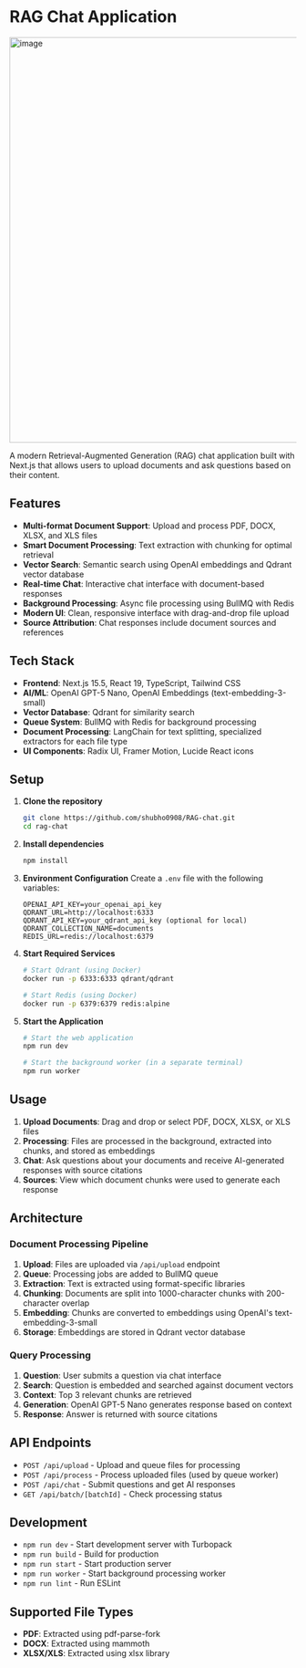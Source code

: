 # RAG Chat Application

<img width="915" height="711" alt="image" src="https://github.com/user-attachments/assets/3cccd995-bc6d-4d0b-a02b-2e3c7262509a" />

A modern Retrieval-Augmented Generation (RAG) chat application built with Next.js that allows users to upload documents and ask questions based on their content.

## Features

- **Multi-format Document Support**: Upload and process PDF, DOCX, XLSX, and XLS files
- **Smart Document Processing**: Text extraction with chunking for optimal retrieval
- **Vector Search**: Semantic search using OpenAI embeddings and Qdrant vector database
- **Real-time Chat**: Interactive chat interface with document-based responses
- **Background Processing**: Async file processing using BullMQ with Redis
- **Modern UI**: Clean, responsive interface with drag-and-drop file upload
- **Source Attribution**: Chat responses include document sources and references

## Tech Stack

- **Frontend**: Next.js 15.5, React 19, TypeScript, Tailwind CSS
- **AI/ML**: OpenAI GPT-5 Nano, OpenAI Embeddings (text-embedding-3-small)
- **Vector Database**: Qdrant for similarity search
- **Queue System**: BullMQ with Redis for background processing
- **Document Processing**: LangChain for text splitting, specialized extractors for each file type
- **UI Components**: Radix UI, Framer Motion, Lucide React icons

## Setup

1. **Clone the repository**
   ```bash
   git clone https://github.com/shubho0908/RAG-chat.git
   cd rag-chat
   ```

2. **Install dependencies**
   ```bash
   npm install
   ```

3. **Environment Configuration**
   Create a `.env` file with the following variables:
   ```env
   OPENAI_API_KEY=your_openai_api_key
   QDRANT_URL=http://localhost:6333
   QDRANT_API_KEY=your_qdrant_api_key (optional for local)
   QDRANT_COLLECTION_NAME=documents
   REDIS_URL=redis://localhost:6379
   ```

4. **Start Required Services**
   ```bash
   # Start Qdrant (using Docker)
   docker run -p 6333:6333 qdrant/qdrant

   # Start Redis (using Docker)
   docker run -p 6379:6379 redis:alpine
   ```

5. **Start the Application**
   ```bash
   # Start the web application
   npm run dev

   # Start the background worker (in a separate terminal)
   npm run worker
   ```

## Usage

1. **Upload Documents**: Drag and drop or select PDF, DOCX, XLSX, or XLS files
2. **Processing**: Files are processed in the background, extracted into chunks, and stored as embeddings
3. **Chat**: Ask questions about your documents and receive AI-generated responses with source citations
4. **Sources**: View which document chunks were used to generate each response

## Architecture

### Document Processing Pipeline
1. **Upload**: Files are uploaded via `/api/upload` endpoint
2. **Queue**: Processing jobs are added to BullMQ queue
3. **Extraction**: Text is extracted using format-specific libraries
4. **Chunking**: Documents are split into 1000-character chunks with 200-character overlap
5. **Embedding**: Chunks are converted to embeddings using OpenAI's text-embedding-3-small
6. **Storage**: Embeddings are stored in Qdrant vector database

### Query Processing
1. **Question**: User submits a question via chat interface
2. **Search**: Question is embedded and searched against document vectors
3. **Context**: Top 3 relevant chunks are retrieved
4. **Generation**: OpenAI GPT-5 Nano generates response based on context
5. **Response**: Answer is returned with source citations

## API Endpoints

- `POST /api/upload` - Upload and queue files for processing
- `POST /api/process` - Process uploaded files (used by queue worker)
- `POST /api/chat` - Submit questions and get AI responses
- `GET /api/batch/[batchId]` - Check processing status

## Development

- `npm run dev` - Start development server with Turbopack
- `npm run build` - Build for production
- `npm run start` - Start production server
- `npm run worker` - Start background processing worker
- `npm run lint` - Run ESLint

## Supported File Types

- **PDF**: Extracted using pdf-parse-fork
- **DOCX**: Extracted using mammoth
- **XLSX/XLS**: Extracted using xlsx library
